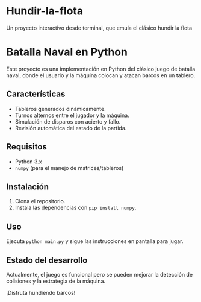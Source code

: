 # Hundir-la-flota
Un proyecto interactivo desde terminal, que emula el clásico hundir la flota
# Batalla Naval en Python

Este proyecto es una implementación en Python del clásico juego de batalla naval, donde el usuario y la máquina colocan y atacan barcos en un tablero.

## Características
- Tableros generados dinámicamente.
- Turnos alternos entre el jugador y la máquina.
- Simulación de disparos con acierto y fallo.
- Revisión automática del estado de la partida.

## Requisitos
- Python 3.x
- `numpy` (para el manejo de matrices/tableros)

## Instalación
1. Clona el repositorio.
2. Instala las dependencias con `pip install numpy`.

## Uso
Ejecuta `python main.py` y sigue las instrucciones en pantalla para jugar.

## Estado del desarrollo
Actualmente, el juego es funcional pero se pueden mejorar la detección de colisiones y la estrategia de la máquina.

¡Disfruta hundiendo barcos!

